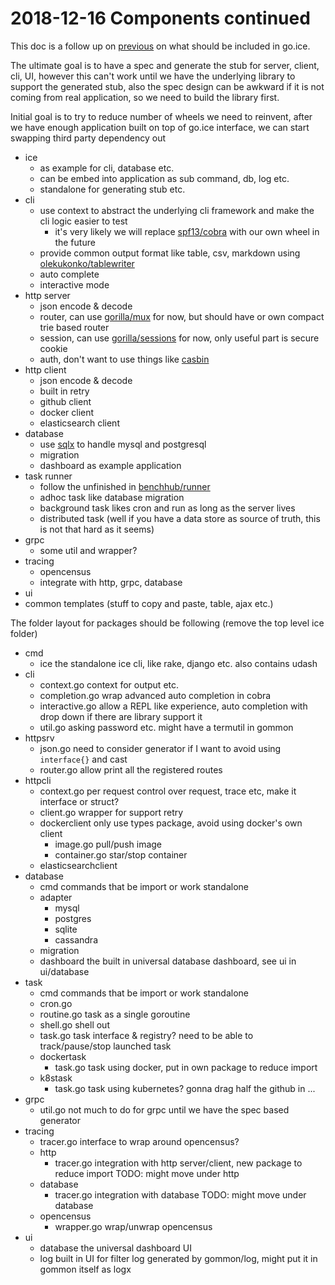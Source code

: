 # 2018-12-16 Components continued

This doc is a follow up on [previous](2018-12-15-components.md) on what should be included in go.ice.

The ultimate goal is to have a spec and generate the stub for server, client, cli, UI, however this 
can't work until we have the underlying library to support the generated stub, also the spec design
can be awkward if it is not coming from real application, so we need to build the library first.

Initial goal is to try to reduce number of wheels we need to reinvent, 
after we have enough  application built on top of go.ice interface, 
we can start swapping third party dependency out

- ice
  - as example for cli, database etc.
  - can be embed into application as sub command, db, log etc.
  - standalone for generating stub etc.
- cli
  - use context to abstract the underlying cli framework and make the cli logic easier to test
    - it's very likely we will replace [spf13/cobra](https://github.com/spf13/cobra) with our own wheel in the future
  - provide common output format like table, csv, markdown using [olekukonko/tablewriter](https://github.com/olekukonko/tablewriter)
  - auto complete
  - interactive mode
- http server
  - json encode & decode
  - router, can use [gorilla/mux](https://github.com/gorilla/mux) for now, but should have or own compact trie based router
  - session, can use [gorilla/sessions](https://github.com/gorilla/sessions) for now, only useful part is secure cookie
  - auth, don't want to use things like [casbin](https://github.com/casbin/casbin)
- http client
  - json encode & decode
  - built in retry
  - github client
  - docker client
  - elasticsearch client
- database
  - use [sqlx](https://github.com/jmoiron/sqlx) to handle mysql and postgresql
  - migration
  - dashboard as example application
- task runner
  - follow the unfinished in [benchhub/runner](https://github.com/benchhub/benchhub/tree/master/pkg/runner)
  - adhoc task like database migration
  - background task likes cron and run as long as the server lives
  - distributed task (well if you have a data store as source of truth, this is not that hard as it seems)
- grpc
  - some util and wrapper?
- tracing
  - opencensus
  - integrate with http, grpc, database
- ui
 - common templates (stuff to copy and paste, table, ajax etc.)


The folder layout for packages should be following (remove the top level ice folder)

- cmd
  - ice the standalone ice cli, like rake, django etc. also contains udash
- cli
  - context.go     context for output etc.
  - completion.go  wrap advanced auto completion in cobra
  - interactive.go allow a REPL like experience, auto completion with drop down if there are library support it
  - util.go        asking password etc. might have a termutil in gommon
- httpsrv
  - json.go     need to consider generator if I want to avoid using `interface{}` and cast
  - router.go   allow print all the registered routes
- httpcli
  - context.go  per request control over request, trace etc, make it interface or struct?
  - client.go   wrapper for support retry
  - dockerclient    only use types package, avoid using docker's own client
    - image.go      pull/push image
    - container.go  star/stop container
  - elasticsearchclient
- database
  - cmd         commands that be import or work standalone
  - adapter
    - mysql
    - postgres
    - sqlite
    - cassandra
  - migration
  - dashboard   the built in universal database dashboard, see ui in ui/database
- task
  - cmd         commands that be import or work standalone
  - cron.go  
  - routine.go  task as a single goroutine
  - shell.go    shell out
  - task.go     task interface & registry? need to be able to track/pause/stop launched task
  - dockertask
    - task.go   task using docker, put in own package to reduce import
  - k8stask
    - task.go   task using kubernetes? gonna drag half the github in ...
- grpc
  - util.go   not much to do for grpc until we have the spec based generator
- tracing
  - tracer.go     interface to wrap around opencensus?
  - http
    - tracer.go   integration with http server/client, new package to reduce import TODO: might move under http
  - database
    - tracer.go   integration with database TODO: might move under database
  - opencensus
    - wrapper.go  wrap/unwrap opencensus
- ui
  - database   the universal dashboard UI
  - log        built in UI for filter log generated by gommon/log, might put it in gommon itself as logx